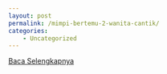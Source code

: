 ```yaml
---
layout: post
permalink: /mimpi-bertemu-2-wanita-cantik/
categories:
    - Uncategorized
---
```


[Baca Selengkapnya](/07)